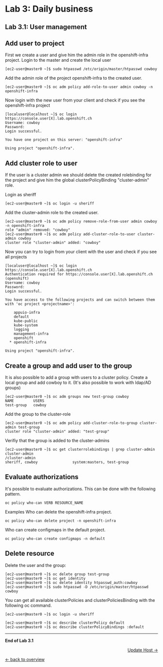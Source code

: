 Lab 3: Daily business
============

Lab 3.1: User management
-------------
## Add user to project
First we create a user and give him the admin role in the openshift-infra project.
Login to the master and create the local user
```
[ec2-user@master0 ~]$ sudo htpasswd /etc/origin/master/htpasswd cowboy
```

Add the admin role of the project openshift-infra to the created user.
```
[ec2-user@master0 ~]$ oc adm policy add-role-to-user admin cowboy -n openshift-infra
```

Now login with the new user from your client and check if you see the openshift-infra project
```
[localuser@localhost ~]$ oc login https://console.user[X].lab.openshift.ch
Username: cowboy
Password:
Login successful.

You have one project on this server: "openshift-infra"

Using project "openshift-infra".
```

## Add cluster role to user
If the user is a cluster admin we should delete the created rolebinding for the project and give him the global clusterPolicyBinding "cluster-admin" role.

Login as sheriff
```
[ec2-user@master0 ~]$ oc login -u sheriff
```

Add the cluster-admin role to the created user.
```
[ec2-user@master0 ~]$ oc adm policy remove-role-from-user admin cowboy -n openshift-infra
role "admin" removed: "cowboy"
[ec2-user@master0 ~]$ oc adm policy add-cluster-role-to-user cluster-admin cowboy
cluster role "cluster-admin" added: "cowboy"
```
Now you can try to login from your client with the user and check if you see all projects
```
[localuser@localhost ~]$ oc login https://console.user[X].lab.openshift.ch
Authentication required for https://console.user[X].lab.openshift.ch (openshift)
Username: cowboy
Password:
Login successful.

You have access to the following projects and can switch between them with 'oc project <projectname>':

    appuio-infra
    default
    kube-public
    kube-system
    logging
    management-infra
    openshift
  * openshift-infra

Using project "openshift-infra".
```

## Create a group and add user to the group
It is also possible to add a group with users to a cluster policy.
Create a local group and add cowboy to it. (It's also possible to work with ldap/AD groups)
```
[ec2-user@master0 ~]$ oc adm groups new test-group cowboy
NAME         USERS
test-group   cowboy
```

Add the group to the cluster-role
```
[ec2-user@master0 ~]$ oc adm policy add-cluster-role-to-group cluster-admin test-group
cluster role "cluster-admin" added: "test-group"
```

Verifiy that the group is added to the cluster-admins
```
[ec2-user@master0 ~]$ oc get clusterrolebindings | grep cluster-admin
cluster-admin                                                         /cluster-admin                                                         sheriff, cowboy                system:masters, test-group               
```

## Evaluate authorizations
It's possible to evaluate authorizations. This can be done with the following pattern.
```
oc policy who-can VERB RESOURCE_NAME
```

Examples
Who can delete the openshift-infra project.
```
oc policy who-can delete project -n openshift-infra
```

Who can create configmaps in the default project.
```
oc policy who-can create configmaps -n default
```

## Delete resource
Delete the user and the group:
```
[ec2-user@master0 ~]$ oc delete group test-group
[ec2-user@master0 ~]$ oc get identity
[ec2-user@master0 ~]$ oc delete identity htpasswd_auth:cowboy
[ec2-user@master0 ~]$ sudo htpasswd -D /etc/origin/master/htpasswd cowboy
```

You can get all available clusterPolicies and clusterPoliciesBinding with the following oc command.
```
[ec2-user@master0 ~]$ oc login -u sheriff

[ec2-user@master0 ~]$ oc describe clusterPolicy default
[ec2-user@master0 ~]$ oc describe clusterPolicyBindings :default
```

---

**End of Lab 3.1**

<p width="100px" align="right"><a href="32_update_host.md">Update Host →</a></p>

[← back to overview](../README.md)
